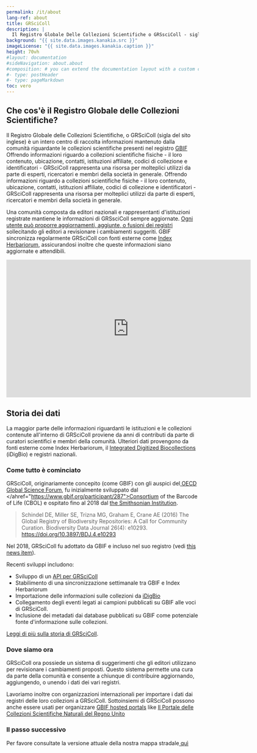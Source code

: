 ```yaml
---
permalink: /it/about
lang-ref: about
title: GRSciColl
description: |
  Il Registro Globale Delle Collezioni Scientifiche o GRSsciColl - sigla del sito inglese - è un archivio gestito da una comunità che s'impegna attivamente per ampliare il lavoro iniziato dal Consorzio del Codice a Barre della Vita (CBOL- sigla del sito inglese).
background: "{{ site.data.images.kanakia.src }}"
imageLicense: "{{ site.data.images.kanakia.caption }}"
height: 70vh
#layout: documentation
#sideNavigation: about.about
#composition: # you can extend the documentation layout with a custom composition
#- type: postHeader
#- type: pageMarkdown
toc: vero
---
```


## Che cos'è il Registro Globale delle Collezioni Scientifiche?

Il Registro Globale delle Collezioni Scientifiche, o GRSciColl (sigla del sito inglese) è un intero centro di raccolta informazioni mantenuto dalla comunità riguardante le collezioni scientifiche presenti nel registro [GBIF](https://www.gbif.org/) Offrendo informazioni riguardo a collezioni scientifiche fisiche - il loro contenuto, ubicazione, contatti, istituzioni affiliate,  codici di collezione e identificatori - GRSciColl rappresenta una risorsa per molteplici utilizzi da parte di esperti, ricercatori e membri della società in generale. Offrendo informazioni riguardo a collezioni scientifiche fisiche - il loro contenuto, ubicazione, contatti, istituzioni affiliate,  codici di collezione e identificatori - GRSciColl rappresenta una risorsa per molteplici utilizzi da parte di esperti, ricercatori e membri della società in generale.

Una comunità composta da editori nazionali e rappresentanti d'istituzioni registrate mantiene le informazioni di GRSsciColl sempre aggiornate. [ Ogni utente può proporre aggiornamenti, aggiunte, o fusioni dei registri ](/how-to#suggest-a-change)  sollecitando gli editori a revisionare i cambiamenti suggeriti.  GBIF sincronizza regolarmente GRSciColl con fonti esterne come [Index Herbariorum](https://sweetgum.nybg.org/science/ih/), assicurandosi inoltre che queste informazioni siano aggiornate e attendibili. 

<iframe title="vimeo-player" src="https://player.vimeo.com/video/872824009?h=c3aaa082e3" width="640" height="360" frameborder="0"    allowfullscreen></iframe>

## Storia dei dati

La maggior parte delle informazioni riguardanti le istituzioni e le collezioni contenute all'interno di GRSciColl proviene da anni di contributi da parte di curatori scientifici e membri della comunità. Ulteriori dati provengono da fonti esterne come Index Herbariorum, il [Integrated Digitized Biocollections](https://www.idigbio.org/) (iDigBio) e registri nazionali.

### Come tutto è cominciato

GRSciColl, originariamente concepito (come GBIF) con gli auspici del[ OECD Global Science Forum](http://www.oecd.org/sti/sci-tech/oecdglobalscienceforum.htm), fu inizialmente sviluppato dal </ahref="https://www.gbif.org/participant/287">Consortium of the Barcode of Life (CBOL)</a> e ospitato fino al 2018 dal [the Smithsonian Institution](https://www.si.edu).

> Schindel DE, Miller SE, Trizna MG, Graham E, Crane AE (2016) The Global Registry of Biodiversity Repositories: A Call for Community Curation. Biodiversity Data Journal 26(4): e10293. https://doi.org/10.3897/BDJ.4.e10293

Nel 2018, GRSciColl fu adottato da GBIF e incluso nel suo registro (vedi [this news item](https://www.gbif.org/news/5kyAslpqTVxYqZTwYn1cub/)).

Recenti sviluppi includono:
* Sviluppo di un  [API per GRSciColl](/api)
* Stabilimento di una sincronizzazione settimanale tra GBIF e Index Herbariorum
* Importazione delle informazioni sulle collezioni da [iDigBio](https://www.idigbio.org)
* Collegamento degli eventi legati ai campioni pubblicati su GBIF alle voci di GRSciColl.
* Inclusione dei metadati dai database pubblicati su GBIF come potenziale fonte d'informazione sulle collezioni.

[ Leggi di più sulla storia di GRSciColl](https://data-blog.gbif.org/post/grscicoll-2021/).

### Dove siamo ora

GRSciColl ora possiede un sistema di suggerimenti che gli editori utilizzano per revisionare i cambiamenti proposti.  Questo sistema permette una cura da parte della comunità e consente a chiunque di contribuire aggiornando, aggiungendo, o unendo i dati dei vari registri.

Lavoriamo inoltre con organizzazioni internazionali per importare i dati dai registri delle loro collezioni a GRSciColl. Sottoinsiemi di GRSciColl possono anche essere usati per organizzare [GBIF hosted portals](https://www.gbif.org/hosted-portals) like [ Il Portale delle Collezioni Scientifiche Naturali del Regno Unito](https://data.dissco-uk.org)

### Il passo successivo

Per favore consultate la versione attuale della nostra mappa stradale[ quì ](/road-map)
